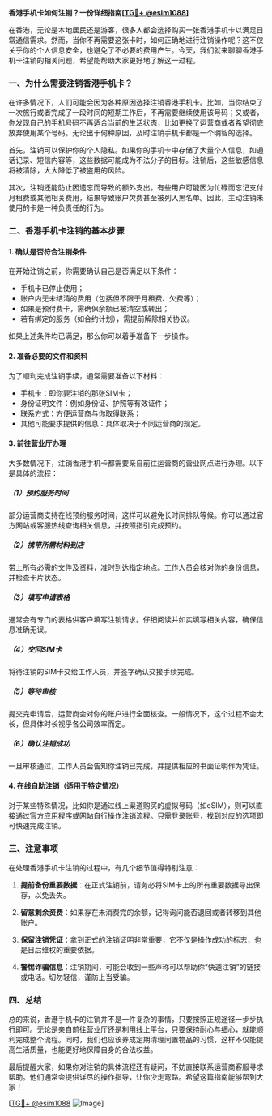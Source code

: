 **香港手机卡如何注销？一份详细指南[[TG💪+ @esim1088](https://t.me/s/esim1088)]**

在香港，无论是本地居民还是游客，很多人都会选择购买一张香港手机卡以满足日常通信需求。然而，当你不再需要这张卡时，如何正确地进行注销操作呢？这不仅关乎你的个人信息安全，也避免了不必要的费用产生。今天，我们就来聊聊香港手机卡注销的相关问题，希望能帮助大家更好地了解这一过程。

### 一、为什么需要注销香港手机卡？

在许多情况下，人们可能会因为各种原因选择注销香港手机卡。比如，当你结束了一次旅行或者完成了一段时间的短期工作后，不再需要继续使用该号码；又或者，你发现自己的手机号码不再适合当前的生活状态，比如更换了运营商或者希望彻底放弃使用某个号码。无论出于何种原因，及时注销手机卡都是一个明智的选择。

首先，注销可以保护你的个人隐私。如果你的手机卡中存储了大量个人信息，如通话记录、短信内容等，这些数据可能成为不法分子的目标。注销后，这些敏感信息将被清除，大大降低了被盗用的风险。

其次，注销还能防止因遗忘而导致的额外支出。有些用户可能因为忙碌而忘记支付月租费或其他相关费用，结果导致账户欠费甚至被列入黑名单。因此，主动注销未使用的卡是一种负责任的行为。

### 二、香港手机卡注销的基本步骤

#### 1. 确认是否符合注销条件

在开始注销之前，你需要确认自己是否满足以下条件：
- 手机卡已停止使用；
- 账户内无未结清的费用（包括但不限于月租费、欠费等）；
- 如果是预付费卡，需确保余额已被清空或转出；
- 若有绑定的服务（如合约计划），需提前解除相关协议。

如果上述条件均已满足，那么你可以着手准备下一步操作。

#### 2. 准备必要的文件和资料

为了顺利完成注销手续，通常需要准备以下材料：
- 手机卡：即你要注销的那张SIM卡；
- 身份证明文件：例如身份证、护照等有效证件；
- 联系方式：方便运营商与你取得联系；
- 其他可能要求提供的信息：具体取决于不同运营商的规定。

#### 3. 前往营业厅办理

大多数情况下，注销香港手机卡都需要亲自前往运营商的营业网点进行办理。以下是具体的流程：

##### （1）预约服务时间
部分运营商支持在线预约服务时间，这样可以避免长时间排队等候。你可以通过官方网站或客服热线查询相关信息，并按照指引完成预约。

##### （2）携带所需材料到店
带上所有必需的文件及资料，准时到达指定地点。工作人员会核对你的身份信息，并检查卡片状态。

##### （3）填写申请表格
通常会有专门的表格供客户填写注销请求。仔细阅读并如实填写相关内容，确保信息准确无误。

##### （4）交回SIM卡
将待注销的SIM卡交给工作人员，并签字确认交接手续完成。

##### （5）等待审核
提交完申请后，运营商会对你的账户进行全面核查。一般情况下，这个过程不会太长，但具体时长视乎各公司效率而定。

##### （6）确认注销成功
一旦审核通过，工作人员会告知你注销已完成，并提供相应的书面证明作为凭证。

#### 4. 在线自助注销（适用于特定情况）

对于某些特殊情况，比如你是通过线上渠道购买的虚拟号码（如eSIM），则可以直接通过官方应用程序或网站自行操作注销流程。只需登录账号，找到对应的选项即可快速完成注销。

### 三、注意事项

在处理香港手机卡注销的过程中，有几个细节值得特别注意：

1. **提前备份重要数据**：在正式注销前，请务必将SIM卡上的所有重要数据导出保存，以免丢失。
   
2. **留意剩余资费**：如果存在未消费完的余额，记得询问能否退回或者转移到其他账户。

3. **保留注销凭证**：拿到正式的注销证明非常重要，它不仅是操作成功的标志，也是日后维权的重要依据。

4. **警惕诈骗信息**：注销期间，可能会收到一些声称可以帮助你“快速注销”的链接或电话。切勿轻信，谨防上当受骗。

### 四、总结

总的来说，香港手机卡的注销并不是一件复杂的事情，只要按照正规途径一步步执行即可。无论是亲自前往营业厅还是利用线上平台，只要保持耐心与细心，就能顺利完成整个流程。同时，我们也应该养成定期清理闲置物品的习惯，这样不仅能提高生活质量，也能更好地保障自身的合法权益。

最后提醒大家，如果你对注销的具体流程还有疑问，不妨直接联系运营商客服寻求帮助。他们通常会提供详尽的操作指导，让你少走弯路。希望这篇指南能够帮到大家！

[[TG💪+ @esim1088](https://t.me/s/esim1088) ![Image](https://i.postimg.cc/4NQfJmqS/Snipaste-2025-05-13-00-14-12.png)]
